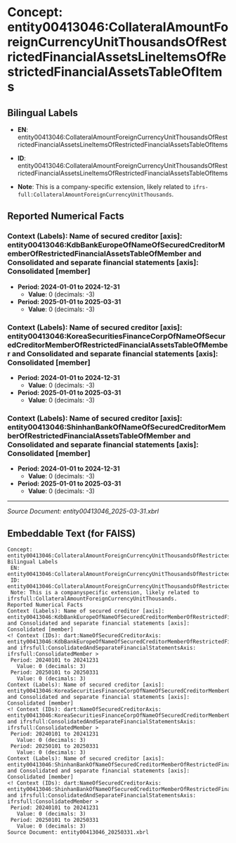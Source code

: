 # Concept: entity00413046:CollateralAmountForeignCurrencyUnitThousandsOfRestrictedFinancialAssetsLineItemsOfRestrictedFinancialAssetsTableOfItems

## Bilingual Labels
- **EN**: entity00413046:CollateralAmountForeignCurrencyUnitThousandsOfRestrictedFinancialAssetsLineItemsOfRestrictedFinancialAssetsTableOfItems

- **ID**: entity00413046:CollateralAmountForeignCurrencyUnitThousandsOfRestrictedFinancialAssetsLineItemsOfRestrictedFinancialAssetsTableOfItems
- **Note**: This is a company-specific extension, likely related to `ifrs-full:CollateralAmountForeignCurrencyUnitThousands`.

## Reported Numerical Facts

### **Context (Labels): Name of secured creditor [axis]: entity00413046:KdbBankEuropeOfNameOfSecuredCreditorMemberOfRestrictedFinancialAssetsTableOfMember and Consolidated and separate financial statements [axis]: Consolidated [member]**
<!-- Context (IDs): dart:NameOfSecuredCreditorAxis: entity00413046:KdbBankEuropeOfNameOfSecuredCreditorMemberOfRestrictedFinancialAssetsTableOfMember and ifrs-full:ConsolidatedAndSeparateFinancialStatementsAxis: ifrs-full:ConsolidatedMember -->
- **Period: 2024-01-01 to 2024-12-31**
  - **Value**: 0 (decimals: -3)
- **Period: 2025-01-01 to 2025-03-31**
  - **Value**: 0 (decimals: -3)

### **Context (Labels): Name of secured creditor [axis]: entity00413046:KoreaSecuritiesFinanceCorpOfNameOfSecuredCreditorMemberOfRestrictedFinancialAssetsTableOfMember and Consolidated and separate financial statements [axis]: Consolidated [member]**
<!-- Context (IDs): dart:NameOfSecuredCreditorAxis: entity00413046:KoreaSecuritiesFinanceCorpOfNameOfSecuredCreditorMemberOfRestrictedFinancialAssetsTableOfMember and ifrs-full:ConsolidatedAndSeparateFinancialStatementsAxis: ifrs-full:ConsolidatedMember -->
- **Period: 2024-01-01 to 2024-12-31**
  - **Value**: 0 (decimals: -3)
- **Period: 2025-01-01 to 2025-03-31**
  - **Value**: 0 (decimals: -3)

### **Context (Labels): Name of secured creditor [axis]: entity00413046:ShinhanBankOfNameOfSecuredCreditorMemberOfRestrictedFinancialAssetsTableOfMember and Consolidated and separate financial statements [axis]: Consolidated [member]**
<!-- Context (IDs): dart:NameOfSecuredCreditorAxis: entity00413046:ShinhanBankOfNameOfSecuredCreditorMemberOfRestrictedFinancialAssetsTableOfMember and ifrs-full:ConsolidatedAndSeparateFinancialStatementsAxis: ifrs-full:ConsolidatedMember -->
- **Period: 2024-01-01 to 2024-12-31**
  - **Value**: 0 (decimals: -3)
- **Period: 2025-01-01 to 2025-03-31**
  - **Value**: 0 (decimals: -3)

---
*Source Document: entity00413046_2025-03-31.xbrl*
## Embeddable Text (for FAISS)
```text
Concept: entity00413046:CollateralAmountForeignCurrencyUnitThousandsOfRestrictedFinancialAssetsLineItemsOfRestrictedFinancialAssetsTableOfItems
Bilingual Labels
 EN: entity00413046:CollateralAmountForeignCurrencyUnitThousandsOfRestrictedFinancialAssetsLineItemsOfRestrictedFinancialAssetsTableOfItems
 ID: entity00413046:CollateralAmountForeignCurrencyUnitThousandsOfRestrictedFinancialAssetsLineItemsOfRestrictedFinancialAssetsTableOfItems
 Note: This is a companyspecific extension, likely related to ifrsfull:CollateralAmountForeignCurrencyUnitThousands.
Reported Numerical Facts
Context (Labels): Name of secured creditor [axis]: entity00413046:KdbBankEuropeOfNameOfSecuredCreditorMemberOfRestrictedFinancialAssetsTableOfMember and Consolidated and separate financial statements [axis]: Consolidated [member]
<! Context (IDs): dart:NameOfSecuredCreditorAxis: entity00413046:KdbBankEuropeOfNameOfSecuredCreditorMemberOfRestrictedFinancialAssetsTableOfMember and ifrsfull:ConsolidatedAndSeparateFinancialStatementsAxis: ifrsfull:ConsolidatedMember >
 Period: 20240101 to 20241231
   Value: 0 (decimals: 3)
 Period: 20250101 to 20250331
   Value: 0 (decimals: 3)
Context (Labels): Name of secured creditor [axis]: entity00413046:KoreaSecuritiesFinanceCorpOfNameOfSecuredCreditorMemberOfRestrictedFinancialAssetsTableOfMember and Consolidated and separate financial statements [axis]: Consolidated [member]
<! Context (IDs): dart:NameOfSecuredCreditorAxis: entity00413046:KoreaSecuritiesFinanceCorpOfNameOfSecuredCreditorMemberOfRestrictedFinancialAssetsTableOfMember and ifrsfull:ConsolidatedAndSeparateFinancialStatementsAxis: ifrsfull:ConsolidatedMember >
 Period: 20240101 to 20241231
   Value: 0 (decimals: 3)
 Period: 20250101 to 20250331
   Value: 0 (decimals: 3)
Context (Labels): Name of secured creditor [axis]: entity00413046:ShinhanBankOfNameOfSecuredCreditorMemberOfRestrictedFinancialAssetsTableOfMember and Consolidated and separate financial statements [axis]: Consolidated [member]
<! Context (IDs): dart:NameOfSecuredCreditorAxis: entity00413046:ShinhanBankOfNameOfSecuredCreditorMemberOfRestrictedFinancialAssetsTableOfMember and ifrsfull:ConsolidatedAndSeparateFinancialStatementsAxis: ifrsfull:ConsolidatedMember >
 Period: 20240101 to 20241231
   Value: 0 (decimals: 3)
 Period: 20250101 to 20250331
   Value: 0 (decimals: 3)
Source Document: entity00413046_20250331.xbrl
```